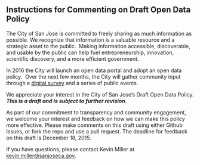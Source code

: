 ## Instructions for Commenting on Draft Open Data Policy 
The City of San Jose is committed to freely sharing as much information
as possible. We recognize that information is a valuable resource and a
strategic asset to the public.  Making information accessible,
discoverable, and usable by the public can help fuel entrepreneurship,
innovation, scientific discovery, and a more efficient government.

In 2016 the City will launch an open data portal and adopt an open data
policy.  Over the next few months, the City will gather community input
through a [digital
survey](https://www.surveymonkey.com/r/SJOpenDataSurvey) and a series of
public events.

We appreciate your interest in the City of San Jose’s Draft Open Data
Policy. ***This is a draft and is subject to further revision***. 

As part of our commitment to transparency and community engagement, we
welcome your interest and feedback on how we can make this policy more
effective. Please make comments on this draft using either Github Issues, 
or fork the repo and use a pull request. The deadline for feedback on this
draft is December 18, 2015.

If you have questions, please contact Kevin Miller at
kevin.miller@sanjoseca.gov.

